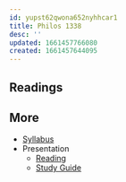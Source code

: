 ```yaml
---
id: yupst62qwona652nyhhcar1
title: Philos 1338
desc: ''
updated: 1661457766080
created: 1661457644095
---
```


## Readings

## More

- [Syllabus](/assets/fall22/Philos_1338/Syllabus.pdf)
- Presentation
  - [Reading](/assets/fall22/Philos_1338/Danaher_A_Offspring.pdf)
  - [Study Guide](/assets/fall22/Philos_1338/Danaher_A_Offspring_Study.pdf)